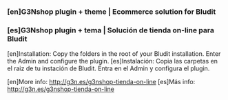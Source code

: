 ### [en]G3Nshop plugin + theme | Ecommerce solution for Bludit
### [es]G3Nshop plugin + tema | Solución de tienda on-line para Bludit

[en]Installation: Copy the folders in the root of your Bludit installation. Enter the Admin and configure the plugin.
[es]Instalación: Copia las carpetas en el raiz de tu instación de Bludit. Entra en el Admin y configura el plugin.

[en]More info: http://g3n.es/g3nshop-tienda-on-line
[es]Más info: http://g3n.es/g3nshop-tienda-on-line
